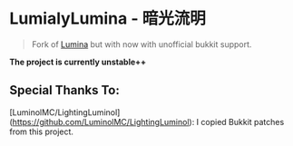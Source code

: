LumialyLumina - 暗光流明
===========

> Fork of [Lumina](https://github.com/LeavesMC/Lumina) but with now with unofficial bukkit support.

**The project is currently unstable++**

## Special Thanks To:

[LuminolMC/LightingLuminol] (https://github.com/LuminolMC/LightingLuminol): I copied Bukkit patches from this project.
